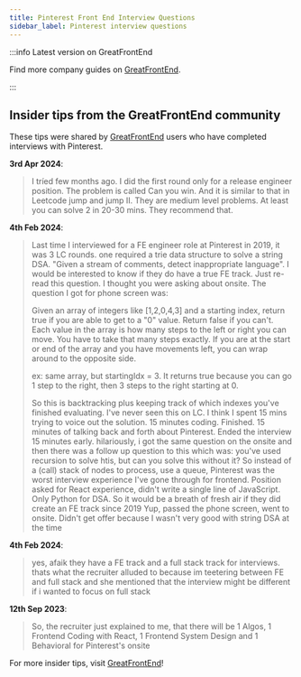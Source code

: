 ```yaml
---
title: Pinterest Front End Interview Questions
sidebar_label: Pinterest interview questions
---
```


:::info Latest version on GreatFrontEnd

Find more company guides on [GreatFrontEnd](https://www.greatfrontend.com/interviews/company?utm_source=frontendinterviewhandbook&utm_medium=referral&gnrs=frontendinterviewhandbook).

:::

## Insider tips from the GreatFrontEnd community

These tips were shared by [GreatFrontEnd](https://www.greatfrontend.com/?utm_source=frontendinterviewhandbook&utm_medium=referral&gnrs=frontendinterviewhandbook) users who have completed interviews with Pinterest.

**3rd Apr 2024**:

> I tríed few months ago. I did the first round only for a release engineer position. The problem is called Can you win. And it is similar to that in Leetcode jump and jump II. They are medium level problems. At least you can solve 2 in 20-30 mins. They recommend that.

**4th Feb 2024**:

> Last time I interviewed for a FE engineer role at Pinterest in 2019, it was 3 LC rounds. one required a trie data structure to solve a string DSA. "Given a stream of comments, detect inappropriate language". I would be interested to know if they do have a true FE track. Just re-read this question. I thought you were asking about onsite. The question I got for phone screen was:
>
> Given an array of integers like [1,2,0,4,3] and a starting index, return true if you are able to get to a "0" value. Return false if you can't. Each value in the array is how many steps to the left or right you can move. You have to take that many steps exactly. If you are at the start or end of the array and you have movements left, you can wrap around to the opposite side.
>
> ex: same array, but startingIdx = 3. It returns true because you can go 1 step to the right, then 3 steps to the right starting at 0.
>
> So this is backtracking plus keeping track of which indexes you've finished evaluating. I've never seen this on LC. I think I spent 15 mins trying to voice out the solution. 15 minutes coding. Finished. 15 minutes of talking back and forth about Pinterest. Ended the interview 15 minutes early. hilariously, i got the same question on the onsite and then there was a follow up question to this which was: you've used recursion to solve htis, but can you solve this without it? So instead of a (call) stack of nodes to process, use a queue, Pinterest was the worst interview experience I've gone through for frontend. Position asked for React experience, didn't write a single line of JavaScript. Only Python for DSA. So it would be a breath of fresh air if they did create an FE track since 2019 Yup, passed the phone screen, went to onsite. Didn't get offer because I wasn't very good with string DSA at the time

**4th Feb 2024**:

> yes, afaik they have a FE track and a full stack track for interviews. thats what the recruiter alluded to because im teetering between FE and full stack and she mentioned that the interview might be different if i wanted to focus on full stack

**12th Sep 2023**:

> So, the recruiter just explained to me, that there will be 1 Algos, 1 Frontend Coding with React, 1 Frontend System Design and 1 Behavioral for Pinterest's onsite

For more insider tips, visit [GreatFrontEnd](https://www.greatfrontend.com/?utm_source=frontendinterviewhandbook&utm_medium=referral&gnrs=frontendinterviewhandbook)!
